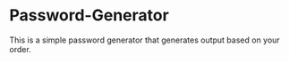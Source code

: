 # Password-Generator
This is a simple password generator that generates output based on your order.
